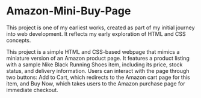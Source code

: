 # Amazon-Mini-Buy-Page

This project is one of my earliest works, created as part of my initial journey into web development. It reflects my early exploration of HTML and CSS concepts. 

This project is a simple HTML and CSS-based webpage that mimics a miniature version of an Amazon product page. It features a product listing with a sample Nike Black Running Shoes item, including its price, stock status, and delivery information. Users can interact with the page through two buttons: Add to Cart, which redirects to the Amazon cart page for this item, and Buy Now, which takes users to the Amazon purchase page for immediate checkout.
